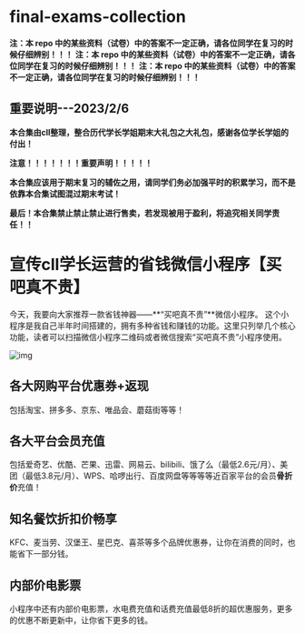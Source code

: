 # final-exams-collection

**注：本 repo 中的某些资料（试卷）中的答案不一定正确，请各位同学在复习的时候仔细辨别！！！**
**注：本 repo 中的某些资料（试卷）中的答案不一定正确，请各位同学在复习的时候仔细辨别！！！**
**注：本 repo 中的某些资料（试卷）中的答案不一定正确，请各位同学在复习的时候仔细辨别！！！**

## 重要说明---2023/2/6

**本合集由cll整理，整合历代学长学姐期末大礼包之大礼包，感谢各位学长学姐的付出！**

**注意！！！！！！！重要声明！！！！！**

**本合集应该用于期末复习的辅佐之用，请同学们务必加强平时的积累学习，而不是依靠本合集试图混过期末考试！**

**最后！本合集禁止禁止禁止进行售卖，若发现被用于盈利，将追究相关同学责任！！**


# 宣传cll学长运营的省钱微信小程序【买吧真不贵】

今天，我要向大家推荐一款省钱神器——**“买吧真不贵”**微信小程序。  这个小程序是我自己半年时间搭建的，拥有多种省钱和赚钱的功能。这里只列举几个核心功能，读者可以扫描微信小程序二维码或者微信搜索“买吧真不贵”小程序使用。  

![img](https://pic1.zhimg.com/80/v2-b52664e3ea0c3722308c0eea607f7eea_720w.png)

## 各大网购平台优惠券+返现

包括淘宝、拼多多、京东、唯品会、蘑菇街等等！

## 各大平台会员充值

包括爱奇艺、优酷、芒果、迅雷、网易云、bilibili、饿了么（最低2.6元/月）、美团（最低3.8元/月）、WPS、哈啰出行、百度网盘等等等等近百家平台的会员**骨折价**充值！

## 知名餐饮折扣价畅享

KFC、麦当劳、汉堡王、星巴克、喜茶等多个品牌优惠券，让你在消费的同时，也能省下一部分钱。

## 内部价电影票

小程序中还有内部价电影票，水电费充值和话费充值最低8折的超优惠服务，更多的优惠不断更新中，让你省下更多的钱。  



